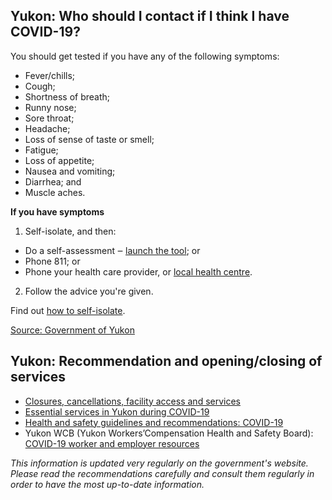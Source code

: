 ## Yukon: Who should I contact if I think I have COVID-19?

You should get tested if you have any of the following symptoms:

- Fever/chills;
- Cough;
- Shortness of breath;
- Runny nose;
- Sore throat;
- Headache;
- Loss of sense of taste or smell;
- Fatigue;
- Loss of appetite;
- Nausea and vomiting;
- Diarrhea; and
- Muscle aches.

**If you have symptoms**

1. Self-isolate, and then:

- Do a self-assessment ‒ [launch the tool](https://service.yukon.ca/en/covid-19-self-assessment/); or
- Phone 811; or
- Phone your health care provider, or [local health centre](https://yukon.ca/en/find-hospital-or-health-centre).

2. Follow the advice you're given.

Find out [how to self-isolate](https://yukon.ca/en/health-and-wellness/covid-19-information/your-health-covid-19/information-self-isolation).

[Source: Government of Yukon](https://yukon.ca/en/find-out-about-symptoms-covid-19)

## Yukon: Recommendation and opening/closing of services

- [Closures, cancellations, facility access and services](https://yukon.ca/en/closures-cancellations-and-restricted-facility-access)
- [Essential services in Yukon during COVID-19](https://yukon.ca/en/health-and-wellness/covid-19/essential-services-yukon-during-covid-19)
- [Health and safety guidelines and recommendations: COVID-19](https://yukon.ca/en/industry-specific-guidelines-and-recommendations-covid-19)
- Yukon WCB (Yukon Workers’Compensation Health and Safety Board): [COVID-19 worker and employer resources](https://wcb.yk.ca/COVID-19.aspx)

_This information is updated very regularly on the government's website. Please read the recommendations carefully and consult them regularly in order to have the most up-to-date information._
